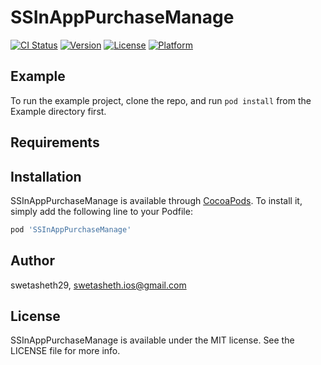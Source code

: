 # SSInAppPurchaseManage

[![CI Status](https://img.shields.io/travis/swetasheth29/SSInAppPurchaseManage.svg?style=flat)](https://travis-ci.org/swetasheth29/SSInAppPurchaseManage)
[![Version](https://img.shields.io/cocoapods/v/SSInAppPurchaseManage.svg?style=flat)](https://cocoapods.org/pods/SSInAppPurchaseManage)
[![License](https://img.shields.io/cocoapods/l/SSInAppPurchaseManage.svg?style=flat)](https://cocoapods.org/pods/SSInAppPurchaseManage)
[![Platform](https://img.shields.io/cocoapods/p/SSInAppPurchaseManage.svg?style=flat)](https://cocoapods.org/pods/SSInAppPurchaseManage)

## Example

To run the example project, clone the repo, and run `pod install` from the Example directory first.

## Requirements

## Installation

SSInAppPurchaseManage is available through [CocoaPods](https://cocoapods.org). To install
it, simply add the following line to your Podfile:

```ruby
pod 'SSInAppPurchaseManage'
```

## Author

swetasheth29, swetasheth.ios@gmail.com

## License

SSInAppPurchaseManage is available under the MIT license. See the LICENSE file for more info.

